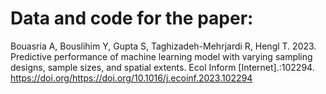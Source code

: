 # Data and code for the paper: 
Bouasria A, Bouslihim Y, Gupta S, Taghizadeh-Mehrjardi R, Hengl T. 2023. Predictive performance of machine learning model with varying sampling designs, sample sizes, and spatial extents. Ecol Inform [Internet].:102294. https://doi.org/https://doi.org/10.1016/j.ecoinf.2023.102294
